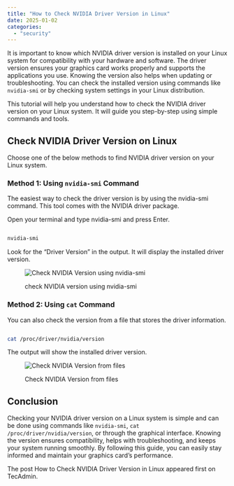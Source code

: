 ```yaml
---
title: "How to Check NVIDIA Driver Version in Linux"
date: 2025-01-02
categories: 
  - "security"
---
```


It is important to know which NVIDIA driver version is installed on your Linux system for compatibility with your hardware and software. The driver version ensures your graphics card works properly and supports the applications you use. Knowing the version also helps when updating or troubleshooting. You can check the installed version using commands like `nvidia-smi` or by checking system settings in your Linux distribution.

This tutorial will help you understand how to check the NVIDIA driver version on your Linux system. It will guide you step-by-step using simple commands and tools.

## Check NVIDIA Driver Version on Linux

Choose one of the below methods to find NVIDIA driver version on your Linux system.

### Method 1: Using `nvidia-smi` Command

The easiest way to check the driver version is by using the nvidia-smi command. This tool comes with the NVIDIA driver package.

Open your terminal and type nvidia-smi and press Enter.

```bash

nvidia-smi
```

Look for the “Driver Version” in the output. It will display the installed driver version.

<figure>

![Check NVIDIA Version using nvidia-smi](https://tecadmin.net/wp-content/uploads/2024/12/check-nvidia-version-ubuntu-with-nvidia-smi.png)

<figcaption>

check NVIDIA version using nvidia-smi

</figcaption>

</figure>

### Method 2: Using `cat` Command

You can also check the version from a file that stores the driver information.

```bash

cat /proc/driver/nvidia/version
```

The output will show the installed driver version.

<figure>

![Check NVIDIA Version from files](https://tecadmin.net/wp-content/uploads/2024/12/check-nvidia-version-from-file-1024x128.png)

<figcaption>

Check NVIDIA Version from files

</figcaption>

</figure>

## Conclusion

Checking your NVIDIA driver version on a Linux system is simple and can be done using commands like `nvidia-smi`, `cat /proc/driver/nvidia/version`, or through the graphical interface. Knowing the version ensures compatibility, helps with troubleshooting, and keeps your system running smoothly. By following this guide, you can easily stay informed and maintain your graphics card’s performance.

The post How to Check NVIDIA Driver Version in Linux appeared first on TecAdmin.
